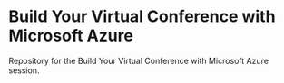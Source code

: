 Build Your Virtual Conference with Microsoft Azure
=============================

Repository for the Build Your Virtual Conference with Microsoft Azure session.
